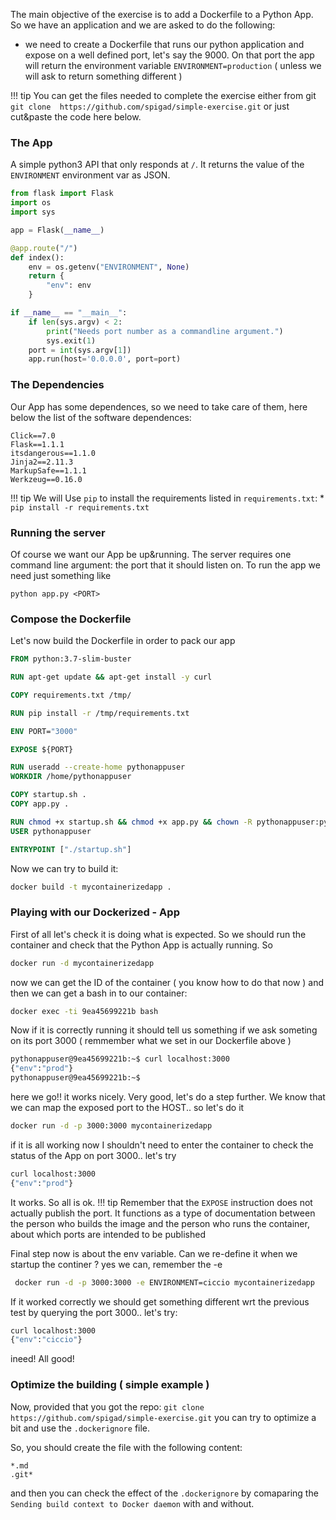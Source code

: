 
The main objective of the exercise is to add a Dockerfile to a Python App. So we have an application and we are asked to do the following:
* we need to create a Dockerfile that runs our python application and expose on a well defined port, let's say the 9000. On that port the app will return the environment variable `ENVIRONMENT=production` ( unless we will ask to return something different ) 

!!! tip
    You can get the files needed to complete the exercise either from git `git clone  https://github.com/spigad/simple-exercise.git` or just cut&paste the code here below. 

### The App

A simple python3 API that only responds at `/`. It returns the value
of the `ENVIRONMENT` environment var as JSON.

```python
from flask import Flask
import os
import sys

app = Flask(__name__)

@app.route("/")
def index():
    env = os.getenv("ENVIRONMENT", None)
    return {
        "env": env
    }

if __name__ == "__main__":
    if len(sys.argv) < 2:
        print("Needs port number as a commandline argument.")
        sys.exit(1)
    port = int(sys.argv[1])
    app.run(host='0.0.0.0', port=port)
```

### The  Dependencies

Our App has some dependences, so we need to take care of them, here below the list of the software dependences:

```
Click==7.0
Flask==1.1.1
itsdangerous==1.1.0
Jinja2==2.11.3
MarkupSafe==1.1.1
Werkzeug==0.16.0
```

!!! tip
    We will Use `pip` to install the requirements listed in `requirements.txt`:
    * `pip install -r requirements.txt`

### Running the server

Of course we want our App be up&running. The server requires one command line argument: the port that it should listen on. 
To run the app we need just something like 

`python app.py <PORT>`

### Compose the Dockerfile

Let's now build the Dockerfile in order to pack our app

```Dockerfile
FROM python:3.7-slim-buster

RUN apt-get update && apt-get install -y curl

COPY requirements.txt /tmp/

RUN pip install -r /tmp/requirements.txt

ENV PORT="3000"

EXPOSE ${PORT}

RUN useradd --create-home pythonappuser
WORKDIR /home/pythonappuser

COPY startup.sh .
COPY app.py .

RUN chmod +x startup.sh && chmod +x app.py && chown -R pythonappuser:pythonappuser .
USER pythonappuser

ENTRYPOINT ["./startup.sh"]
```

Now we can try to build it: 

```bash
docker build -t mycontainerizedapp .
```

### Playing with our Dockerized - App

First of all let's check it is doing what is expected. So we should run the container and check that the Python App is actually running. So

```bash
docker run -d mycontainerizedapp
```

now we can get the ID of the container ( you know how to do that now ) and then we can get a bash in to our container: 

```bash
docker exec -ti 9ea45699221b bash
```

Now if it is correctly running it should tell us something if we ask someting on its port 3000 ( remmember what we set in our Dockerfile above )

```bash
pythonappuser@9ea45699221b:~$ curl localhost:3000
{"env":"prod"}
pythonappuser@9ea45699221b:~$ 
```
here we go!! it works nicely. 
Very good, let's do a step further. We know that we can map the exposed port to the HOST.. so let's do it 

```bash
docker run -d -p 3000:3000 mycontainerizedapp 
```
if it is all working now I shouldn't need to enter the container to check the status of the App on port 3000.. let's try

```bash
curl localhost:3000
{"env":"prod"}
```
It works. So all is ok. 
!!! tip
    Remember that the `EXPOSE` instruction does not actually publish the port. It functions as a type of documentation between the person who builds the image and the person who runs the container, about which ports are intended to be published

Final step now is about the env variable. Can we re-define it when we startup the continer ? yes we can, remember the -e 

```bash
 docker run -d -p 3000:3000 -e ENVIRONMENT=ciccio mycontainerizedapp 
```

If it worked correctly we should get something different wrt the previous test by querying the port 3000.. let's try: 

```bash
curl localhost:3000
{"env":"ciccio"}
```
ineed! All good! 

### Optimize the building ( simple example ) 

Now, provided that you got the repo: `git clone  https://github.com/spigad/simple-exercise.git`  you can try to optimize a bit and use the `.dockerignore` file. 

So, you should create the file with the following content: 
```
*.md
.git*
```

and then you can check the effect of the `.dockerignore` by comaparing the `Sending build context to Docker daemon` with and without. 
